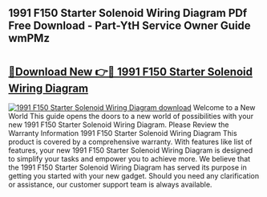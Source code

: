 ## 1991 F150 Starter Solenoid Wiring Diagram PDf Free Download - Part-YtH Service Owner Guide wmPMz

# <h2><a href="http://dfk3sir.blite.top/?on=1991+F150+Starter+Solenoid+Wiring+Diagram">🔗Download New 👉🔴 1991 F150 Starter Solenoid Wiring Diagram</a></h2>

[![1991 F150 Starter Solenoid Wiring Diagram download](https://i.imgur.com/lujVjoI.png)](http://dfk3sir.blite.top/?on=1991+F150+Starter+Solenoid+Wiring+Diagram)
Welcome to a New World This guide opens the doors to a new world of possibilities with your new 1991 F150 Starter Solenoid Wiring Diagram. Please Review the Warranty Information 1991 F150 Starter Solenoid Wiring Diagram This product is covered by a comprehensive warranty. With features like list of features, your new 1991 F150 Starter Solenoid Wiring Diagram is designed to simplify your tasks and empower you to achieve more. We believe that the 1991 F150 Starter Solenoid Wiring Diagram has served its purpose in getting you started with your new gadget. Should you need any clarification or assistance, our customer support team is always available.
